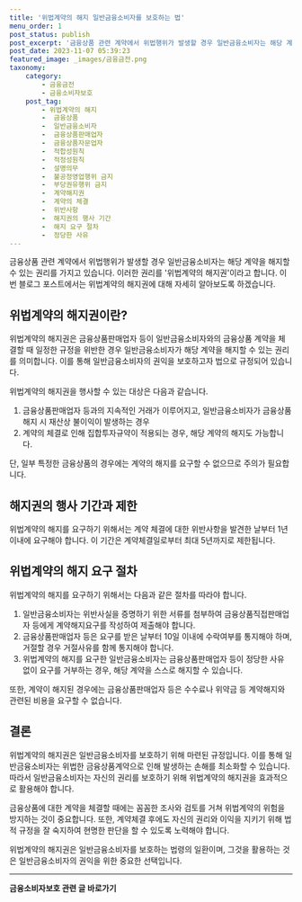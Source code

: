 ```yaml
---
title: '위법계약의 해지 일반금융소비자를 보호하는 법'
menu_order: 1
post_status: publish
post_excerpt: '금융상품 관련 계약에서 위법행위가 발생할 경우 일반금융소비자는 해당 계약을 해지할 수 있는 권리를 가지고 있습니다. 이러한 권리를  위법계약의 해지권 이라고 합니다. 이번 블로그 포스트에서는 위법계약의 해지권에 대해 자세히 알아보도록 하겠습니다.'
post_date: 2023-11-07 05:39:23
featured_image: _images/금융금전.png
taxonomy:
    category:
        - 금융금전
        - 금융소비자보호
    post_tag:
        - 위법계약의 해지
        -  금융상품
        -  일반금융소비자
        -  금융상품판매업자
        -  금융상품자문업자
        -  적합성원칙
        -  적정성원칙
        -  설명의무
        -  불공정영업행위 금지
        -  부당권유행위 금지
        -  계약해지권
        -  계약의 체결
        -  위반사항
        -  해지권의 행사 기간
        -  해지 요구 절차
        -  정당한 사유
---
```


금융상품 관련 계약에서 위법행위가 발생할 경우 일반금융소비자는 해당 계약을 해지할 수 있는 권리를 가지고 있습니다. 이러한 권리를 '위법계약의 해지권'이라고 합니다. 이번 블로그 포스트에서는 위법계약의 해지권에 대해 자세히 알아보도록 하겠습니다.

## 위법계약의 해지권이란?
위법계약의 해지권은 금융상품판매업자 등이 일반금융소비자와의 금융상품 계약을 체결할 때 일정한 규정을 위반한 경우 일반금융소비자가 해당 계약을 해지할 수 있는 권리를 의미합니다. 이를 통해 일반금융소비자의 권익을 보호하고자 법으로 규정되어 있습니다.

위법계약의 해지권을 행사할 수 있는 대상은 다음과 같습니다.

1. 금융상품판매업자 등과의 지속적인 거래가 이루어지고, 일반금융소비자가 금융상품 해지 시 재산상 불이익이 발생하는 경우
2. 계약의 체결로 인해 집합투자규약이 적용되는 경우, 해당 계약의 해지도 가능합니다.

단, 일부 특정한 금융상품의 경우에는 계약의 해지를 요구할 수 없으므로 주의가 필요합니다.

## 해지권의 행사 기간과 제한
위법계약의 해지를 요구하기 위해서는 계약 체결에 대한 위반사항을 발견한 날부터 1년 이내에 요구해야 합니다. 이 기간은 계약체결일로부터 최대 5년까지로 제한됩니다.

## 위법계약의 해지 요구 절차
위법계약의 해지를 요구하기 위해서는 다음과 같은 절차를 따라야 합니다.

1. 일반금융소비자는 위반사실을 증명하기 위한 서류를 첨부하여 금융상품직접판매업자 등에게 계약해지요구를 작성하여 제출해야 합니다.
2. 금융상품판매업자 등은 요구를 받은 날부터 10일 이내에 수락여부를 통지해야 하며, 거절할 경우 거절사유를 함께 통지해야 합니다.
3. 위법계약의 해지를 요구한 일반금융소비자는 금융상품판매업자 등이 정당한 사유 없이 요구를 거부하는 경우, 해당 계약을 스스로 해지할 수 있습니다.

또한, 계약이 해지된 경우에는 금융상품판매업자 등은 수수료나 위약금 등 계약해지와 관련된 비용을 요구할 수 없습니다.

## 결론
위법계약의 해지권은 일반금융소비자를 보호하기 위해 마련된 규정입니다. 이를 통해 일반금융소비자는 위법한 금융상품계약으로 인해 발생하는 손해를 최소화할 수 있습니다. 따라서 일반금융소비자는 자신의 권리를 보호하기 위해 위법계약의 해지권을 효과적으로 활용해야 합니다.

금융상품에 대한 계약을 체결할 때에는 꼼꼼한 조사와 검토를 거쳐 위법계약의 위험을 방지하는 것이 중요합니다. 또한, 계약체결 후에도 자신의 권리와 이익을 지키기 위해 법적 규정을 잘 숙지하여 현명한 판단을 할 수 있도록 노력해야 합니다.

위법계약의 해지권은 일반금융소비자를 보호하는 법령의 일환이며, 그것을 활용하는 것은 일반금융소비자의 권익을 위한 중요한 선택입니다.
<!-- wp:separator -->
<hr class="wp-block-separator has-alpha-channel-opacity"/>
<!-- /wp:separator -->

<!-- wp:group {"backgroundColor":"base","layout":{"type":"constrained"}} -->
<div class="wp-block-group has-base-background-color has-background"><!-- wp:paragraph {"align":"center","fontSize":"medium"} -->
<p class="has-text-align-center has-large-font-size"><strong>금융소비자보호 관련 글 바로가기</strong></p>
<!-- /wp:paragraph -->


<!-- wp:latest-posts
{"categories":[{"id":12706,"count":19,"description":"","link":"https://uknowlaw.com/category/%ea%b8%88%ec%9c%b5%ec%86%8c%eb%b9%84%ec%9e%90%eb%b3%b4%ed%98%b8/","name":"금융소비자보호","slug":"금융소비자보호","taxonomy":"category","parent":0,"meta":[],"_links":{"self":[{"href":"https://uknowlaw.com/wp-json/wp/v2/categories/12706"}],"collection":[{"href":"https://uknowlaw.com/wp-json/wp/v2/categories"}],"about":[{"href":"https://uknowlaw.com/wp-json/wp/v2/taxonomies/category"}],"wp:post_type":[{"href":"https://uknowlaw.com/wp-json/wp/v2/posts?categories=12706"}],"curies":[{"name":"wp","href":"https://api.w.org/{rel}","templated":true}]}}],"postsToShow":100,"excerptLength":28,"postLayout":"grid","columns":2,"featuredImageAlign":"left","featuredImageSizeSlug":"large","fontSize":"medium"} /--></div>
<!-- /wp:group -->